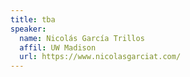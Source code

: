 ```yaml
---
title: tba
speaker:
  name: Nicolás García Trillos
  affil: UW Madison
  url: https://www.nicolasgarciat.com/
---
```

